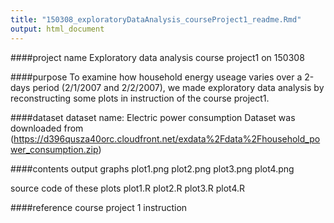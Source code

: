 ```yaml
---
title: "150308_exploratoryDataAnalysis_courseProject1_readme.Rmd"
output: html_document
---
```

####project name
Exploratory data analysis course project1 on 150308

####purpose
To examine how household energy useage varies over a 2-days period (2/1/2007 and 2/2/2007), we made exploratory data analysis by reconstructing some plots in instruction of the course project1.

####dataset
dataset name: Electric power consumption
Dataset was downloaded from (https://d396qusza40orc.cloudfront.net/exdata%2Fdata%2Fhousehold_power_consumption.zip)

####contents
output graphs
plot1.png
plot2.png
plot3.png
plot4.png

source code of these plots
plot1.R
plot2.R
plot3.R
plot4.R


####reference
course project 1 instruction
